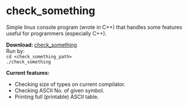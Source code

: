 check_something
===============

Simple linux console program (wrote in C++) that handles some features useful for programmers (especially C++).

<b>Download: </b><a href="https://github.com/basiurajobs/check_something/raw/master/check_something">check_something</a><br>
Run by:<br>
<code>cd <check_something_path></code><br>
<code>./check_something</code>

<b>Current features:</b><br>
<ul>
<li>Checking size of types on current compilator.
<li>Checking ASCII No. of given symbol.
<li>Printing full (printable) ASCII table.
</ul>
